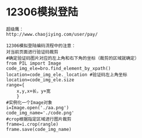 # 12306模拟登陆 #

	超级鹰：
	http://www.chaojiying.com/user/pay/

	12306模拟登陆编码流程中的注意：
	对当前页面进行验证码裁剪
	#确定验证码图片对应的左上角和右下角的坐标（裁剪的区域就确定）
	from PIL import Image
	code_img_ele=bro.find_element_by_xpath()
	location=code_img_ele._location #验证码左上角坐标
	location=code_img_ele.size
	range={
		x,y,x+长，y+宽
		}
	#实例化一个Image对象
	i=Image.open('./aa.png')
	code_img_name='./code.png'
	#crop根据指定区域进行图片裁剪
	frame=i.crop(rangle)
	frame.save(code_img_name)